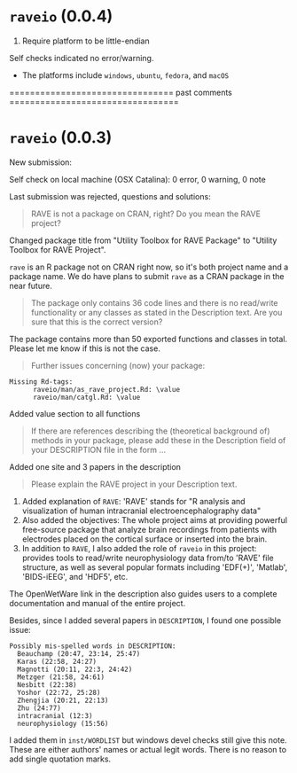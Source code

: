 # `raveio` (0.0.4)

1. Require platform to be little-endian

Self checks indicated no error/warning. 

* The platforms include `windows`, `ubuntu`, `fedora`, and `macOS`


================================ past comments =================================
# `raveio` (0.0.3)

New submission:

Self check on local machine (OSX Catalina): 0 error, 0 warning, 0 note

Last submission was rejected, questions and solutions:


> RAVE is not a package on CRAN, right? Do you mean the RAVE project?

Changed package title from "Utility Toolbox for RAVE Package" to "Utility Toolbox for RAVE Project". 

`rave` is an R package not on CRAN right now, so it's both project name and a package name. We do have plans to submit `rave` as a CRAN package in the near future.

> The package only contains 36 code lines and there is no read/write functionality or any classes as stated in the Description text. Are you sure that this is the correct version?

The package contains more than 50 exported functions and classes in total. Please let me know if this is not the case.


> Further issues concerning (now) your package:

```
Missing Rd-tags:
      raveio/man/as_rave_project.Rd: \value
      raveio/man/catgl.Rd: \value
```

Added value section to all functions 


> If there are references describing the (theoretical background of) methods in your package, please add these in the Description field of your DESCRIPTION file in the form ...

Added one site and 3 papers in the description

> Please explain the RAVE project in your Description text.

1. Added explanation of `RAVE`: 'RAVE' stands for "R analysis and visualization of human intracranial electroencephalography data"
2. Also added the objectives: The whole project aims at providing powerful free-source package that analyze brain recordings from patients with electrodes placed on the cortical surface or inserted into the brain.
3. In addition to `RAVE`, I also added the role of `raveio` in this project: provides tools to read/write neurophysiology data from/to 'RAVE' file structure, as well as several popular formats including 'EDF(+)', 'Matlab', 'BIDS-iEEG', and 'HDF5', etc.

The OpenWetWare link in the description also guides users to a complete documentation and manual of the entire project. 


Besides, since I added several papers in `DESCRIPTION`, I found one possible issue:

```
Possibly mis-spelled words in DESCRIPTION:
  Beauchamp (20:47, 23:14, 25:47)
  Karas (22:58, 24:27)
  Magnotti (20:11, 22:3, 24:42)
  Metzger (21:58, 24:61)
  Nesbitt (22:38)
  Yoshor (22:72, 25:28)
  Zhengjia (20:21, 22:13)
  Zhu (24:77)
  intracranial (12:3)
  neurophysiology (15:56)
```

I added them in `inst/WORDLIST` but windows devel checks still give this note. These are either authors' names or actual legit words. There is no reason to add single quotation marks.
